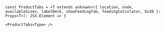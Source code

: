 `const ProductTabs = <T extends unknown>({ location, node, availableSizes, labelDeck, showFeedingTab, feedingCalculator, bvID }: Props<T>): JSX.Element => {`

`<ProductTabs<Type> />`
